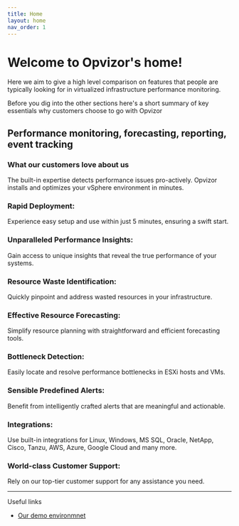 ```yaml
---
title: Home
layout: home
nav_order: 1
---
```


# Welcome to Opvizor's home!

Here we aim to give a high level comparison on features that people are typically looking for in virtualized infrastructure performance monitoring.

Before you dig into the other sections here's a short summary of key essentials why customers choose to go with Opvizor

## Performance monitoring, forecasting, reporting, event tracking 
### What our customers love about us

The built-in expertise detects performance issues pro-actively. Opvizor installs and optimizes your vSphere environment in minutes.

### Rapid Deployment:
Experience easy setup and use within just 5 minutes, ensuring a swift start.

### Unparalleled Performance Insights:
Gain access to unique insights that reveal the true performance of your systems.

### Resource Waste Identification:
Quickly pinpoint and address wasted resources in your infrastructure.

### Effective Resource Forecasting:
Simplify resource planning with straightforward and efficient forecasting tools.

### Bottleneck Detection:
Easily locate and resolve performance bottlenecks in ESXi hosts and VMs.

### Sensible Predefined Alerts:
Benefit from intelligently crafted alerts that are meaningful and actionable.

### Integrations:
Use built-in integrations for Linux, Windows, MS SQL, Oracle, NetApp, Cisco, Tanzu, AWS, Azure, Google Cloud and many more. 

### World-class Customer Support:
Rely on our top-tier customer support for any assistance you need.


----

Useful links

- [Our demo environmnet](https://demoml.codenotary.io/)
